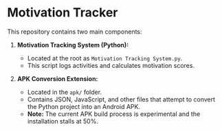 # Motivation Tracker

This repository contains two main components:

1. **Motivation Tracking System (Python):**  
   - Located at the root as `Motivation Tracking System.py`.  
   - This script logs activities and calculates motivation scores.

2. **APK Conversion Extension:**  
   - Located in the `apk/` folder.  
   - Contains JSON, JavaScript, and other files that attempt to convert the Python project into an Android APK.
   - **Note:** The current APK build process is experimental and the installation stalls at 50%.

